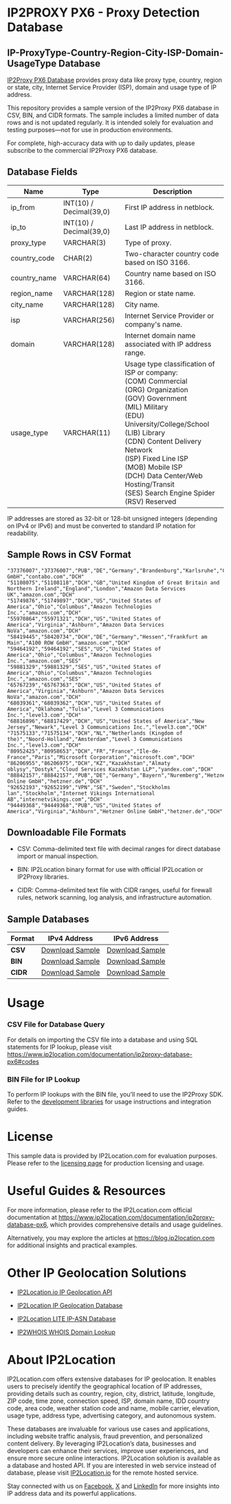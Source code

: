 # IP2PROXY PX6 - Proxy Detection Database

## IP-ProxyType-Country-Region-City-ISP-Domain-UsageType Database

[IP2Proxy PX6 Database](https://www.ip2location.com/database/px6-ip-proxytype-country-region-city-isp-domain-usagetype) provides proxy data like proxy type, country, region or state, city, Internet Service Provider (ISP), domain and usage type of IP address.

This repository provides a sample version of the IP2Proxy PX6 database in CSV, BIN, and CIDR formats. The sample includes a limited number of data rows and is not updated regularly. It is intended solely for evaluation and testing purposes—not for use in production environments. 

For complete, high-accuracy data with up to daily updates, please subscribe to the commercial IP2Proxy PX6 database.

## Database Fields

| **Name** | **Type** | **Description** |
| --- | --- | --- |
| ip_from | INT(10)  / Decimal(39,0) | First IP address in netblock. |
| ip_to | INT(10)  / Decimal(39,0) | Last IP address in netblock. |
| proxy_type | VARCHAR(3) | Type of proxy. |
| country_code | CHAR(2) | Two-character country code based on ISO 3166. |
| country_name | VARCHAR(64) | Country name based on ISO 3166. |
| region_name | VARCHAR(128) | Region or state name. |
| city_name | VARCHAR(128) | City name. |
| isp | VARCHAR(256) | Internet Service Provider or company's name. |
| domain | VARCHAR(128) | Internet domain name associated with IP address range. |
| usage_type | VARCHAR(11) | Usage type classification of ISP or company:<br> (COM) Commercial<br> (ORG) Organization<br> (GOV) Government<br> (MIL) Military<br> (EDU) University/College/School<br> (LIB) Library<br> (CDN) Content Delivery Network<br> (ISP) Fixed Line ISP<br> (MOB) Mobile ISP<br> (DCH) Data Center/Web Hosting/Transit<br> (SES) Search Engine Spider<br> (RSV) Reserved |

IP addresses are stored as 32-bit or 128-bit unsigned integers (depending on IPv4 or IPv6) and must be converted to standard IP notation for readability.

## Sample Rows in CSV Format
```csv
"37376007","37376007","PUB","DE","Germany","Brandenburg","Karlsruhe","Contabo GmbH","contabo.com","DCH"
"51108075","51108118","DCH","GB","United Kingdom of Great Britain and Northern Ireland","England","London","Amazon Data Services UK","amazon.com","DCH"
"51749876","51749897","DCH","US","United States of America","Ohio","Columbus","Amazon Technologies Inc.","amazon.com","DCH"
"55970864","55971321","DCH","US","United States of America","Virginia","Ashburn","Amazon Data Services NoVa","amazon.com","DCH"
"58419445","58420734","DCH","DE","Germany","Hessen","Frankfurt am Main","A100 ROW GmbH","amazon.com","DCH"
"59464192","59464192","SES","US","United States of America","Ohio","Columbus","Amazon Technologies Inc.","amazon.com","SES"
"59881329","59881329","SES","US","United States of America","Ohio","Columbus","Amazon Technologies Inc.","amazon.com","SES"
"65767239","65767363","DCH","US","United States of America","Virginia","Ashburn","Amazon Data Services NoVa","amazon.com","DCH"
"68039361","68039362","DCH","US","United States of America","Oklahoma","Tulsa","Level 3 Communications Inc.","level3.com","DCH"
"68816896","68817429","DCH","US","United States of America","New Jersey","Newark","Level 3 Communications Inc.","level3.com","DCH"
"71575133","71575134","DCH","NL","Netherlands (Kingdom of the)","Noord-Holland","Amsterdam","Level 3 Communications Inc.","level3.com","DCH"
"80952425","80958653","DCH","FR","France","Ile-de-France","Paris","Microsoft Corporation","microsoft.com","DCH"
"86206955","86206975","DCH","KZ","Kazakhstan","Almaty oblysy","Dostyk","Cloud Services Kazakhstan LLP","yandex.com","DCH"
"88842157","88842157","PUB","DE","Germany","Bayern","Nuremberg","Hetzner Online GmbH","hetzner.de","DCH"
"92652193","92652199","VPN","SE","Sweden","Stockholms lan","Stockholm","Internet Vikings International AB","internetvikings.com","DCH"
"94449368","94449368","PUB","US","United States of America","Virginia","Ashburn","Hetzner Online GmbH","hetzner.de","DCH"
```

## Downloadable File Formats

- CSV: Comma-delimited text file with decimal ranges for direct database import or manual inspection.

- BIN: IP2Location binary format for use with official IP2Location or IP2Proxy libraries.

- CIDR: Comma-delimited text file with CIDR ranges, useful for firewall rules, network scanning, log analysis, and infrastructure automation.

## Sample Databases

| Format       | IPv4 Address                                                                                                          | IPv6 Address                                                                                                          |
|--------------|----------------------------------------------------------------------------------------------------------------------|----------------------------------------------------------------------------------------------------------------------|
| **CSV**      | [Download Sample](https://github.com/ip2location/sample-databases/tree/main/IP2Proxy/PX6/ip2proxy-px6-sample.ipv4.csv) | [Download Sample](https://github.com/ip2location/sample-databases/tree/main/IP2Proxy/PX6/ip2proxy-px6-sample.ipv6.csv) |
| **BIN**      | [Download Sample](https://github.com/ip2location/sample-databases/tree/main/IP2Proxy/PX6/ip2proxy-px6-sample.ipv4.bin) | [Download Sample](https://github.com/ip2location/sample-databases/tree/main/IP2Proxy/PX6/ip2proxy-px6-sample.ipv6.bin) |
| **CIDR**     | [Download Sample](https://github.com/ip2location/sample-databases/tree/main/IP2Proxy/PX6/ip2proxy-px6-sample.ipv4.cidr.csv) | [Download Sample](https://github.com/ip2location/sample-databases/tree/main/IP2Proxy/PX6/ip2proxy-px6-sample.ipv6.cidr.csv) |


# Usage

### CSV File for Database Query

For details on importing the CSV file into a database and using SQL statements for IP lookup, please visit [](https://xxxxx)<https://www.ip2location.com/documentation/ip2proxy-database-px6#codes>

### BIN File for IP Lookup

To perform IP lookups with the BIN file, you’ll need to use the IP2Proxy SDK. Refer to the [development libraries](https://www.ip2location.com/development-libraries/?tab=ip2proxy) for usage instructions and integration guides.

# License

This sample data is provided by IP2Location.com for evaluation purposes. Please refer to the [licensing page](https://www.ip2location.com/licensing) for production licensing and usage.

# Useful Guides & Resources

For more information, please refer to the IP2Location.com official documentation at <https://www.ip2location.com/documentation/ip2proxy-database-px6>, which provides comprehensive details and usage guidelines.

Alternatively, you may explore the articles at <https://blog.ip2location.com> for additional insights and practical examples.

# Other IP Geolocation Solutions

- [IP2Location.io IP Geolocation API](https://www.ip2location.io)

- [IP2Location IP Geolocation Database](https://www.ip2location.com/database/ip2location)

- [IP2Location LITE IP-ASN Database](https://lite.ip2location.com/database-asn)

- [IP2WHOIS WHOIS Domain Lookup](https://www.ip2whois.com/)

# About IP2Location

IP2Location.com offers extensive databases for IP geolocation. It enables users to precisely identify the geographical location of IP addresses, providing details such as country, region, city, district, latitude, longitude, ZIP code, time zone, connection speed, ISP, domain name, IDD country code, area code, weather station code and name, mobile carrier, elevation, usage type, address type, advertising category, and autonomous system.

These databases are invaluable for various use cases and applications, including website traffic analysis, fraud prevention, and personalized content delivery. By leveraging IP2Location’s data, businesses and developers can enhance their services, improve user experiences, and ensure more secure online interactions. IP2Location solution is available as a database and hosted API. If you are interested in web service instead of database, please visit [IP2Location.io](https://www.ip2location.io) for the remote hosted service.

Stay connected with us on [Facebook](https://www.facebook.com/ip2location), [X](https://x.com/ip2location) and [LinkedIn](https://www.linkedin.com/company/ip2location) for more insights into IP address data and its powerful applications.
